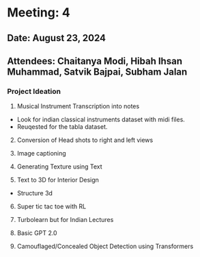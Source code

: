 # Meeting: 4

## Date: August 23, 2024

## Attendees: Chaitanya Modi, Hibah Ihsan Muhammad, Satvik Bajpai, Subham Jalan

### Project Ideation

1. Musical Instrument Transcription into notes

- Look for indian classical instruments dataset with midi files.
- Reuqested for the tabla dataset.

2. Conversion of Head shots to right and left views

3. Image captioning

4. Generating Texture using Text

5. Text to 3D for Interior Design

- Structure 3d

6. Super tic tac toe with RL

7. Turbolearn but for Indian Lectures

8. Basic GPT 2.0

9. Camouflaged/Concealed Object Detection using Transformers
